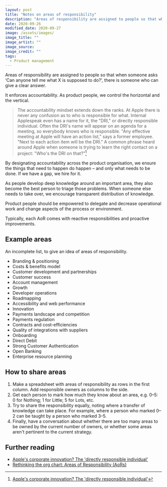 ```yaml
---
layout: post
title: "Notes on areas of responsibility"
description: "Areas of responsibility are assigned to people so that when someone asks ‘Can anyone tell me what X is supposed to do?’, there is someone who can give a clear answer."
date: 2020-09-26
modified_date: 2020-09-27
image: /assets/images/
image_title: ""
image_artist: ""
image_source: 
image_credit: ""
tags:
  - Product management
---
```


Areas of responsibility are assigned to people so that when someone asks ‘Can anyone tell me what X is supposed to do?’, there is someone who can give a clear answer.

It enforces accountability. As product people, we control the horizontal and the vertical.

> The accountability mindset extends down the ranks. At Apple there is never any confusion as to who is responsible for what. Internal Applespeak even has a name for it, the "DRI," or directly responsible individual. Often the DRI's name will appear on an agenda for a meeting, so everybody knows who is responsible. "Any effective meeting at Apple will have an action list," says a former employee. "Next to each action item will be the DRI." A common phrase heard around Apple when someone is trying to learn the right contact on a project: "Who's the DRI on that?"[^1]

By designating accountability across the product organisation, we ensure the things that need to happen do happen – and only what needs to be done. If we have a gap, we hire for it.

As people develop deep knowledge around an important area, they also become the best person to triage those problems. When someone else needs to take over, we encourage transparent distribution of knowledge.

Product people should be empowered to delegate and decrease operational work and change aspects of the process or environment.

Typically, each AoR comes with reactive responsibilities and proactive improvements. 

## Example areas

An incomplete list, to give an idea of areas of responsibility.

- Branding & positioning
- Costs & benefits model
- Customer development and partnerships
- Customer success
- Account management
- Growth
- Developer operations
- Roadmapping
- Accessibility and web performance
- Innovation
- Payments landscape and competition
- Payments regulation
- Contracts and cost-efficiencies
- Quality of integrations with suppliers
- Onboarding
- Direct Debit
- Strong Customer Authentication
- Open Banking
- Enterprise resource planning

## How to share areas

1. Make a spreadsheet with areas of responsibility as rows in the first column. Add responsible owners as columns to the side.
2. Get each person to mark how much they know about an area, e.g. 0–5: 0 for Nothing; 1 for Little; 5 for Lots, etc.
3. Try to share the responsibility equally, noting where a transfer of knowledge can take place. For example, where a person who marked 0–2 can be taught by a person who marked 3–5.
4. Finally, have a conversation about whether there are too many areas to be owned by the current number of owners, or whether some areas aren't pertinent to the current strategy.

## Further reading

- [Apple's corporate innovation? The 'directly responsible individual'](http://chemjobber.blogspot.com/2011/10/apples-corporate-innovation-directly.html)
- [Rethinking the org chart: Areas of Responsibility (AoRs)](https://wavelength.asana.com/workstyle-aors/)

[^1]: [Apple's corporate innovation? The 'directly responsible individual'](http://chemjobber.blogspot.com/2011/10/apples-corporate-innovation-directly.html)
